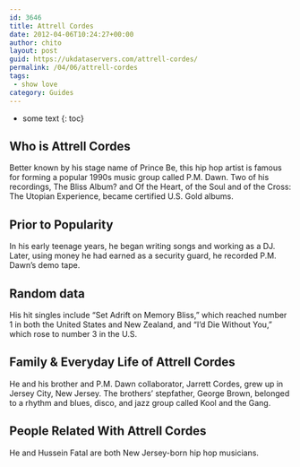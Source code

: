```yaml
---
id: 3646
title: Attrell Cordes
date: 2012-04-06T10:24:27+00:00
author: chito
layout: post
guid: https://ukdataservers.com/attrell-cordes/
permalink: /04/06/attrell-cordes
tags:
 - show love
category: Guides
---
```


* some text
{: toc}
          
          
## Who is  Attrell Cordes
                  
                  
                  
Better known by his stage name of Prince Be, this hip hop artist is famous for forming a popular 1990s music group called P.M. Dawn. Two of his recordings, The Bliss Album? and Of the Heart, of the Soul and of the Cross: The Utopian Experience, became certified U.S. Gold albums.
                  
                
                
                
## Prior to Popularity 
                  
                  
                  
In his early teenage years, he began writing songs and working as a DJ. Later, using money he had earned as a security guard, he recorded P.M. Dawn&#8217;s demo tape.
                  
                
                
                
## Random data 
                  
                  
                  
His hit singles include &#8220;Set Adrift on Memory Bliss,&#8221; which reached number 1 in both the United States and New Zealand, and &#8220;I&#8217;d Die Without You,&#8221; which rose to number 3 in the U.S.
                  
                
                
                
## Family & Everyday Life of Attrell Cordes
                  
                  
                  
He and his brother and P.M. Dawn collaborator, Jarrett Cordes, grew up in Jersey City, New Jersey. The brothers&#8217; stepfather, George Brown, belonged to a rhythm and blues, disco, and jazz group called Kool and the Gang.
                  
                
                
                
## People Related With  Attrell Cordes
                  
                  
                  
He and Hussein Fatal are both New Jersey-born hip hop musicians.
                  
                
              
            
          
          
          
    
    
  
